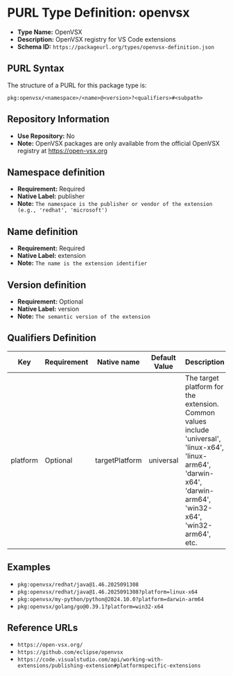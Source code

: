 <!--  NOTE: Auto-generated from the JSON PURL type definition.
Do not manually edit this file. Edit the JSON type definition instead. -->

# PURL Type Definition: openvsx

- **Type Name:** OpenVSX
- **Description:** OpenVSX registry for VS Code extensions
- **Schema ID:** `https://packageurl.org/types/openvsx-definition.json`

## PURL Syntax

The structure of a PURL for this package type is:

    pkg:openvsx/<namespace>/<name>@<version>?<qualifiers>#<subpath>

## Repository Information

- **Use Repository:** No
- **Note:** OpenVSX packages are only available from the official OpenVSX registry at https://open-vsx.org

## Namespace definition

- **Requirement:** Required
- **Native Label:** publisher
- **Note:** `The namespace is the publisher or vendor of the extension (e.g., 'redhat', 'microsoft')`

## Name definition

- **Requirement:** Required
- **Native Label:** extension
- **Note:** `The name is the extension identifier`

## Version definition

- **Requirement:** Optional
- **Native Label:** version
- **Note:** `The semantic version of the extension`

## Qualifiers Definition

| Key  | Requirement | Native name | Default Value | Description |
|------|-------------|-------------|---------------|-------------|
| platform | Optional | targetPlatform | universal | The target platform for the extension. Common values include 'universal', 'linux-x64', 'linux-arm64', 'darwin-x64', 'darwin-arm64', 'win32-x64', 'win32-arm64', etc. |

## Examples

- `pkg:openvsx/redhat/java@1.46.2025091308`
- `pkg:openvsx/redhat/java@1.46.2025091308?platform=linux-x64`
- `pkg:openvsx/my-python/python@2024.10.0?platform=darwin-arm64`
- `pkg:openvsx/golang/go@0.39.1?platform=win32-x64`

## Reference URLs

- `https://open-vsx.org/`
- `https://github.com/eclipse/openvsx`
- `https://code.visualstudio.com/api/working-with-extensions/publishing-extension#platformspecific-extensions`
